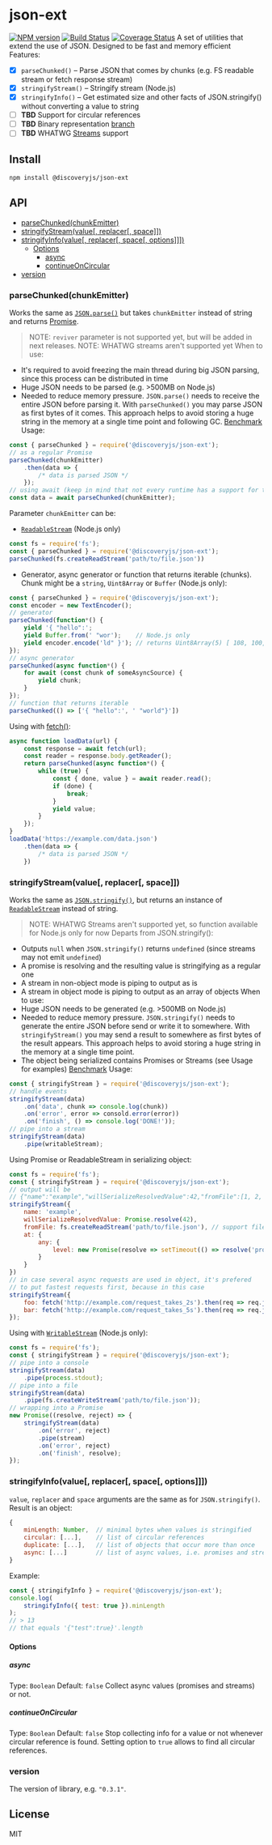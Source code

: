 # json-ext
[![NPM version](https://img.shields.io/npm/v/@discoveryjs/json-ext.svg)](https://www.npmjs.com/package/@discoveryjs/json-ext)
[![Build Status](https://travis-ci.org/discoveryjs/json-ext.svg?branch=master)](https://travis-ci.org/discoveryjs/json-ext)
[![Coverage Status](https://coveralls.io/repos/github/discoveryjs/json-ext/badge.svg?branch=master)](https://coveralls.io/github/discoveryjs/json-ext?)
A set of utilities that extend the use of JSON. Designed to be fast and memory efficient
Features:
- [x] `parseChunked()` – Parse JSON that comes by chunks (e.g. FS readable stream or fetch response stream)
- [x] `stringifyStream()` – Stringify stream (Node.js)
- [x] `stringifyInfo()` – Get estimated size and other facts of JSON.stringify() without converting a value to string
- [ ] **TBD** Support for circular references
- [ ] **TBD** Binary representation [branch](https://github.com/discoveryjs/json-ext/tree/binary)
- [ ] **TBD** WHATWG [Streams](https://streams.spec.whatwg.org/) support
## Install
```bash
npm install @discoveryjs/json-ext
```
## API
- [parseChunked(chunkEmitter)](#parsechunkedchunkemitter)
- [stringifyStream(value[, replacer[, space]])](#stringifystreamvalue-replacer-space)
- [stringifyInfo(value[, replacer[, space[, options]]])](#stringifyinfovalue-replacer-space-options)
    - [Options](#options)
        - [async](#async)
        - [continueOnCircular](#continueoncircular)
- [version](#version)
### parseChunked(chunkEmitter)
Works the same as [`JSON.parse()`](https://developer.mozilla.org/en-US/docs/Web/JavaScript/Reference/Global_Objects/JSON/parse) but takes `chunkEmitter` instead of string and returns [Promise](https://developer.mozilla.org/en-US/docs/Web/JavaScript/Reference/Global_Objects/Promise).
> NOTE: `reviver` parameter is not supported yet, but will be added in next releases.
> NOTE: WHATWG streams aren't supported yet
When to use:
- It's required to avoid freezing the main thread during big JSON parsing, since this process can be distributed in time
- Huge JSON needs to be parsed (e.g. >500MB on Node.js)
- Needed to reduce memory pressure. `JSON.parse()` needs to receive the entire JSON before parsing it. With `parseChunked()` you may parse JSON as first bytes of it comes. This approach helps to avoid storing a huge string in the memory at a single time point and following GC.
[Benchmark](https://github.com/discoveryjs/json-ext/tree/master/benchmarks#parse-chunked)
Usage:
```js
const { parseChunked } = require('@discoveryjs/json-ext');
// as a regular Promise
parseChunked(chunkEmitter)
    .then(data => {
        /* data is parsed JSON */
    });
// using await (keep in mind that not every runtime has a support for top level await)
const data = await parseChunked(chunkEmitter);
```
Parameter `chunkEmitter` can be:
- [`ReadableStream`](https://nodejs.org/dist/latest-v14.x/docs/api/stream.html#stream_readable_streams) (Node.js only)
```js
const fs = require('fs');
const { parseChunked } = require('@discoveryjs/json-ext');
parseChunked(fs.createReadStream('path/to/file.json'))
```
- Generator, async generator or function that returns iterable (chunks). Chunk might be a `string`, `Uint8Array` or `Buffer` (Node.js only):
```js
const { parseChunked } = require('@discoveryjs/json-ext');
const encoder = new TextEncoder();
// generator
parseChunked(function*() {
    yield '{ "hello":';
    yield Buffer.from(' "wor');    // Node.js only
    yield encoder.encode('ld" }'); // returns Uint8Array(5) [ 108, 100, 34, 32, 125 ]
});
// async generator
parseChunked(async function*() {
    for await (const chunk of someAsyncSource) {
        yield chunk;
    }
});
// function that returns iterable
parseChunked(() => ['{ "hello":', ' "world"}'])
```
Using with [fetch()](https://developer.mozilla.org/en-US/docs/Web/API/Fetch_API):
```js
async function loadData(url) {
    const response = await fetch(url);
    const reader = response.body.getReader();
    return parseChunked(async function*() {
        while (true) {
            const { done, value } = await reader.read();
            if (done) {
                break;
            }
            yield value;
        }
    });
}
loadData('https://example.com/data.json')
    .then(data => {
        /* data is parsed JSON */
    })
```
### stringifyStream(value[, replacer[, space]])
Works the same as [`JSON.stringify()`](https://developer.mozilla.org/en-US/docs/Web/JavaScript/Reference/Global_Objects/JSON/stringify), but returns an instance of [`ReadableStream`](https://nodejs.org/dist/latest-v14.x/docs/api/stream.html#stream_readable_streams) instead of string.
> NOTE: WHATWG Streams aren't supported yet, so function available for Node.js only for now
Departs from JSON.stringify():
- Outputs `null` when `JSON.stringify()` returns `undefined` (since streams may not emit `undefined`)
- A promise is resolving and the resulting value is stringifying as a regular one
- A stream in non-object mode is piping to output as is
- A stream in object mode is piping to output as an array of objects
When to use:
- Huge JSON needs to be generated (e.g. >500MB on Node.js)
- Needed to reduce memory pressure. `JSON.stringify()` needs to generate the entire JSON before send or write it to somewhere. With `stringifyStream()` you may send a result to somewhere as first bytes of the result appears. This approach helps to avoid storing a huge string in the memory at a single time point.
- The object being serialized contains Promises or Streams (see Usage for examples)
[Benchmark](https://github.com/discoveryjs/json-ext/tree/master/benchmarks#stream-stringifying)
Usage:
```js
const { stringifyStream } = require('@discoveryjs/json-ext');
// handle events
stringifyStream(data)
    .on('data', chunk => console.log(chunk))
    .on('error', error => consold.error(error))
    .on('finish', () => console.log('DONE!'));
// pipe into a stream
stringifyStream(data)
    .pipe(writableStream);
```
Using Promise or ReadableStream in serializing object:
```js
const fs = require('fs');
const { stringifyStream } = require('@discoveryjs/json-ext');
// output will be
// {"name":"example","willSerializeResolvedValue":42,"fromFile":[1, 2, 3],"at":{"any":{"level":"promise!"}}}
stringifyStream({
    name: 'example',
    willSerializeResolvedValue: Promise.resolve(42),
    fromFile: fs.createReadStream('path/to/file.json'), // support file content is "[1, 2, 3]", it'll be inserted as it
    at: {
        any: {
            level: new Promise(resolve => setTimeout(() => resolve('promise!'), 100))
        }
    }
})
// in case several async requests are used in object, it's prefered
// to put fastest requests first, because in this case
stringifyStream({
    foo: fetch('http://example.com/request_takes_2s').then(req => req.json()),
    bar: fetch('http://example.com/request_takes_5s').then(req => req.json())
});
```
Using with [`WritableStream`](https://nodejs.org/dist/latest-v14.x/docs/api/stream.html#stream_writable_streams) (Node.js only):
```js
const fs = require('fs');
const { stringifyStream } = require('@discoveryjs/json-ext');
// pipe into a console
stringifyStream(data)
    .pipe(process.stdout);
// pipe into a file
stringifyStream(data)
    .pipe(fs.createWriteStream('path/to/file.json'));
// wrapping into a Promise
new Promise((resolve, reject) => {
    stringifyStream(data)
        .on('error', reject)
        .pipe(stream)
        .on('error', reject)
        .on('finish', resolve);
});
```
### stringifyInfo(value[, replacer[, space[, options]]])
`value`, `replacer` and `space` arguments are the same as for `JSON.stringify()`.
Result is an object:
```js
{
    minLength: Number,  // minimal bytes when values is stringified
    circular: [...],    // list of circular references
    duplicate: [...],   // list of objects that occur more than once
    async: [...]        // list of async values, i.e. promises and streams
}
```
Example:
```js
const { stringifyInfo } = require('@discoveryjs/json-ext');
console.log(
    stringifyInfo({ test: true }).minLength
);
// > 13
// that equals '{"test":true}'.length
```
#### Options
##### async
Type: `Boolean`
Default: `false`
Collect async values (promises and streams) or not.
##### continueOnCircular
Type: `Boolean`
Default: `false`
Stop collecting info for a value or not whenever circular reference is found. Setting option to `true` allows to find all circular references.
### version
The version of library, e.g. `"0.3.1"`.
## License
MIT
